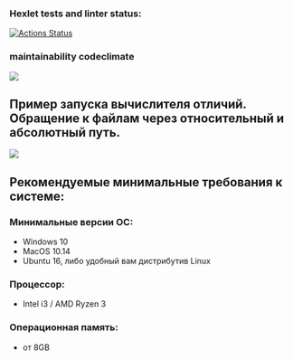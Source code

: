 ### Hexlet tests and linter status:
[![Actions Status](https://github.com/semenChe/frontend-project-46/workflows/hexlet-check/badge.svg)](https://github.com/semenChe/frontend-project-46/actions)
### maintainability codeclimate
<a href="https://codeclimate.com/github/semenChe/frontend-project-46/maintainability"><img src="https://api.codeclimate.com/v1/badges/a4f12b1ecabfe4cea78f/maintainability" /></a>

## Пример запуска вычислителя отличий. Обращение к файлам через относительный и абсолютный путь.
<a href="https://asciinema.org/a/1rzdwuYPq8BdYRvuLXD8UwRLL" target="_blank"><img src="https://asciinema.org/a/1rzdwuYPq8BdYRvuLXD8UwRLL.svg" /></a>

## Рекомендуемые минимальные требования к системе:
### Минимальные версии ОС:
* Windows 10
* MacOS 10.14
* Ubuntu 16, либо удобный вам дистрибутив Linux
### Процессор: 
* Intel i3 / AMD Ryzen 3
### Операционная память: 
* от 8GB